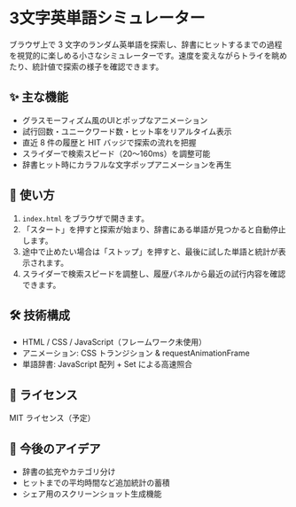 # 3文字英単語シミュレーター

ブラウザ上で 3 文字のランダム英単語を探索し、辞書にヒットするまでの過程を視覚的に楽しめる小さなシミュレーターです。速度を変えながらトライを眺めたり、統計値で探索の様子を確認できます。

## ✨ 主な機能
- グラスモーフィズム風のUIとポップなアニメーション
- 試行回数・ユニークワード数・ヒット率をリアルタイム表示
- 直近 8 件の履歴と HIT バッジで探索の流れを把握
- スライダーで検索スピード（20〜160ms）を調整可能
- 辞書ヒット時にカラフルな文字ポップアニメーションを再生

## 🚀 使い方
1. `index.html` をブラウザで開きます。
2. 「スタート」を押すと探索が始まり、辞書にある単語が見つかると自動停止します。
3. 途中で止めたい場合は「ストップ」を押すと、最後に試した単語と統計が表示されます。
4. スライダーで検索スピードを調整し、履歴パネルから最近の試行内容を確認できます。

## 🛠️ 技術構成
- HTML / CSS / JavaScript（フレームワーク未使用）
- アニメーション: CSS トランジション & requestAnimationFrame
- 単語辞書: JavaScript 配列 + Set による高速照合

## 📄 ライセンス
MIT ライセンス（予定）

## 📌 今後のアイデア
- 辞書の拡充やカテゴリ分け
- ヒットまでの平均時間など追加統計の蓄積
- シェア用のスクリーンショット生成機能
